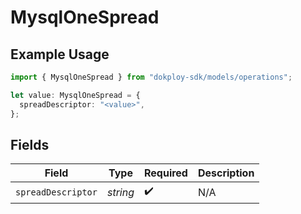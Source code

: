 # MysqlOneSpread

## Example Usage

```typescript
import { MysqlOneSpread } from "dokploy-sdk/models/operations";

let value: MysqlOneSpread = {
  spreadDescriptor: "<value>",
};
```

## Fields

| Field              | Type               | Required           | Description        |
| ------------------ | ------------------ | ------------------ | ------------------ |
| `spreadDescriptor` | *string*           | :heavy_check_mark: | N/A                |